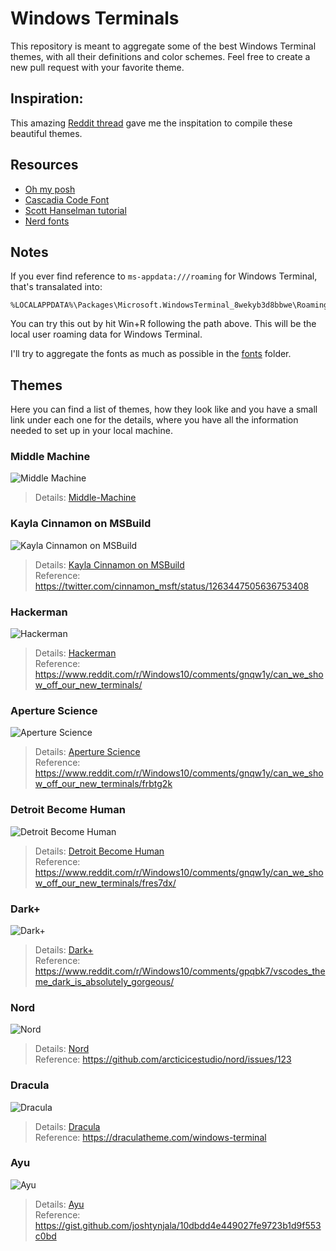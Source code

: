 # Windows Terminals

This repository is meant to aggregate some of the best Windows Terminal themes, with all their definitions and color schemes. Feel free to create a new pull request with your favorite theme.

## Inspiration:

This amazing [Reddit thread](https://www.reddit.com/r/Windows10/comments/gnqw1y/can_we_show_off_our_new_terminals/) gave me the inspitation to compile these beautiful themes.

## Resources

- [Oh my posh](https://github.com/JanDeDobbeleer/oh-my-posh)
- [Cascadia Code Font](https://docs.microsoft.com/en-us/windows/terminal/cascadia-code)
- [Scott Hanselman tutorial](https://www.hanselman.com/blog/HowToMakeAPrettyPromptInWindowsTerminalWithPowerlineNerdFontsCascadiaCodeWSLAndOhmyposh.aspx)
- [Nerd fonts](https://github.com/ryanoasis/nerd-fonts/)

## Notes

If you ever find reference to `ms-appdata:///roaming` for Windows Terminal, that's transalated into:

```shell
%LOCALAPPDATA%\Packages\Microsoft.WindowsTerminal_8wekyb3d8bbwe\RoamingState
```

You can try this out by hit Win+R following the path above. This will be the local user roaming data for Windows Terminal.

I'll try to aggregate the fonts as much as possible in the [fonts](fonts/) folder.

## Themes

Here you can find a list of themes, how they look like and you have a small link under each one for the details, where you have all the information needed to set up in your local machine.

### Middle Machine

![Middle Machine](images/middle-machine.png)

> Details: [Middle-Machine](Middle-Machine.md)  

### Kayla Cinnamon on MSBuild

![Kayla Cinnamon on MSBuild](images/1.png)

> Details: [Kayla Cinnamon on MSBuild](kayla-cinnamon-on-msbuild.md)  
> Reference: https://twitter.com/cinnamon_msft/status/1263447505636753408  

### Hackerman

![Hackerman](images/erzx78vez1051.png)

> Details: [Hackerman](hackerman.md)  
> Reference: https://www.reddit.com/r/Windows10/comments/gnqw1y/can_we_show_off_our_new_terminals/  

### Aperture Science

![Aperture Science](images/PlL8Zhx.png)

> Details: [Aperture Science](Aperture-Science.md)  
> Reference: https://www.reddit.com/r/Windows10/comments/gnqw1y/can_we_show_off_our_new_terminals/frbtg2k  

### Detroit Become Human

![Detroit Become Human](images/Hihf1pU.png)

> Details: [Detroit Become Human](detroit-become-human.md)  
> Reference: https://www.reddit.com/r/Windows10/comments/gnqw1y/can_we_show_off_our_new_terminals/fres7dx/  

### Dark+

![Dark+](images/zaptgahdzp051.png)

> Details: [Dark+](dark-plus.md)  
> Reference: https://www.reddit.com/r/Windows10/comments/gpqbk7/vscodes_theme_dark_is_absolutely_gorgeous/

### Nord

![Nord](images/nord_terminal_theme.png)

> Details: [Nord](nord.md)  
> Reference: https://github.com/arcticicestudio/nord/issues/123  

### Dracula

![Dracula](images/dracula.png)

> Details: [Dracula](dracula.md)  
> Reference: https://draculatheme.com/windows-terminal 

### Ayu

![Ayu](images/AyuMirage.png)

> Details: [Ayu](ayu.md)  
> Reference: https://gist.github.com/joshtynjala/10dbdd4e449027fe9723b1d9f553c0bd
